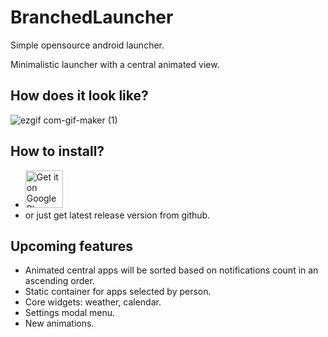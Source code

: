 # BranchedLauncher
Simple opensource android launcher.

Minimalistic launcher with a central animated view.

## How does it look like?
![ezgif com-gif-maker (1)](https://user-images.githubusercontent.com/107051502/174456047-77cac895-fa06-4d03-802c-d678fde04797.gif)

## How to install?
* <a href="https://play.google.com/store/apps/details?id=com.existentio.branchedlauncher"><img alt="Get it on Google Play" src="https://play.google.com/intl/en_us/badges/images/generic/en-play-badge.png" height=60px /></a>
* or just get latest release version from github.

## Upcoming features
* Animated central apps will be sorted based on notifications count in an ascending order.
* Static container for apps selected by person.
* Core widgets: weather, calendar.
* Settings modal menu.
* New animations.
